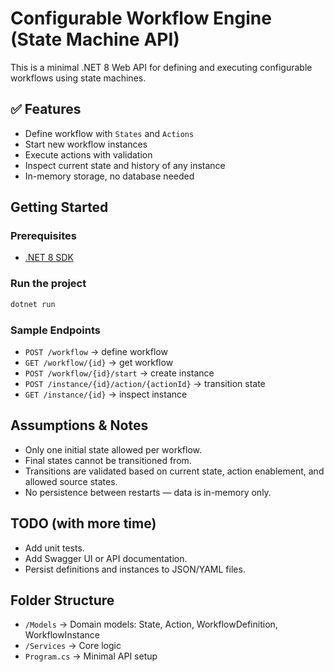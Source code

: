 #  Configurable Workflow Engine (State Machine API)

This is a minimal .NET 8 Web API for defining and executing configurable workflows using state machines.

## ✅ Features

- Define workflow with `States` and `Actions`
- Start new workflow instances
- Execute actions with validation
- Inspect current state and history of any instance
- In-memory storage, no database needed

## Getting Started

### Prerequisites
- [.NET 8 SDK](https://dotnet.microsoft.com/en-us/download)

### Run the project

```bash
dotnet run
```

### Sample Endpoints
- `POST /workflow` → define workflow
- `GET /workflow/{id}` → get workflow
- `POST /workflow/{id}/start` → create instance
- `POST /instance/{id}/action/{actionId}` → transition state
- `GET /instance/{id}` → inspect instance

##  Assumptions & Notes

- Only one initial state allowed per workflow.
- Final states cannot be transitioned from.
- Transitions are validated based on current state, action enablement, and allowed source states.
- No persistence between restarts — data is in-memory only.

## TODO (with more time)
- Add unit tests.
- Add Swagger UI or API documentation.
- Persist definitions and instances to JSON/YAML files.

##  Folder Structure

- `/Models` → Domain models: State, Action, WorkflowDefinition, WorkflowInstance
- `/Services` → Core logic
- `Program.cs` → Minimal API setup

